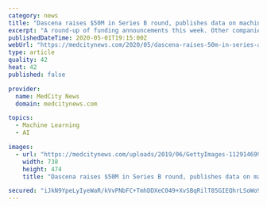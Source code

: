 ```yaml
---
category: news
title: "Dascena raises $50M in Series B round, publishes data on machine learning in sepsis prediction"
excerpt: "A round-up of funding announcements this week. Other companies that have raised new venture capital funding rounds this week include Genespire, HeartVista and Particle Health and Vida."
publishedDateTime: 2020-05-01T19:15:00Z
webUrl: "https://medcitynews.com/2020/05/dascena-raises-50m-in-series-a-round-publishes-data-on-machine-learning-in-sepsis-prediction/"
type: article
quality: 42
heat: 42
published: false

provider:
  name: MedCity News
  domain: medcitynews.com

topics:
  - Machine Learning
  - AI

images:
  - url: "https://medcitynews.com/uploads/2019/06/GettyImages-1129146997.jpg"
    width: 738
    height: 474
    title: "Dascena raises $50M in Series B round, publishes data on machine learning in sepsis prediction"

secured: "iJkN9YpeLyIyeWaR/kVvPNbFC+TmhDDXeC049+XvSBqRilT85GIEQhrLSoWo9BMBYfajUE4A1vZs20GzoLoKO14KnzmwM7UhSiLQ4gNbXhk2O6WwdGCwwifGBtPmgv3DkU54IikOvmifgfqT3K3FOWULA06r2cOZW3q3Y1eyBrXAtDIS7wN0j6LhMZ++hJHMhq8cU85iaPOghX2WDmVFutchQUY6d/IdgRvUqrc+Zo7EKi+SeflEKrzuLedx2YYbaAnkKne/mewqXqNyvQcrXACVjxDGM27UVLXkCMqMNfleKjEvU3zyfumL0WPJFw/j8PuP9Md/V5RfwSeRF3sVH9IGvYbpK6BUFOb4WuEFLY3SYu5SCD+0ttpGQ3iW24BlsAVB3n/BQXaz9d4vm/4/vDfmxSS9nAYYhNNVW5PN7FbKeoiv/41xc+Sl3JEuKxOm6BV030GHNyq9pUT7moFaHNRMqAV2dlu2v8/8gNq+LqQ=;ZaPGnJZhXD0xfpg4Ve/aEg=="
---
```



